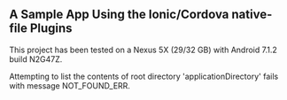 ﻿## A Sample App Using the Ionic/Cordova native-file Plugins

This project has been tested on a Nexus 5X (29/32 GB) with Android 7.1.2 build N2G47Z.

Attempting to list the contents of root directory 'applicationDirectory' fails with message NOT_FOUND_ERR.
